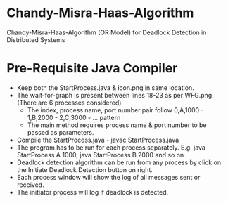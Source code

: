 # Chandy-Misra-Haas-Algorithm
Chandy-Misra-Haas-Algorithm (OR Model) for  Deadlock Detection in Distributed Systems
# Pre-Requisite Java Compiler
* Keep both the StartProcess.java & icon.png in same location.
* The wait-for-graph is present between lines 18-23 as per WFG.png. (There are 6 processes considered)
  * The index, process name, port number pair follow 0,A,1000 - 1,B,2000 - 2,C,3000 - ... pattern
  * The main method requires process name & port number to be passed as parameters.
* Compile the StartProcess.java - javac StartProcess.java
* The program has to be run for each process separately. E.g. java StartProcess A 1000, java StartProcess B 2000 and so on
* Deadlock detection algorithm can be run from any process by click on the Initiate Deadlock Detection button on right.
* Each process window will show the log of all messages sent or received.
* The initiator process will log if deadlock is detected.
